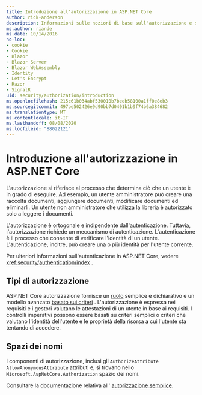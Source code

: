 ```yaml
---
title: Introduzione all'autorizzazione in ASP.NET Core
author: rick-anderson
description: Informazioni sulle nozioni di base sull'autorizzazione e sul funzionamento dell'autorizzazione nelle app ASP.NET Core.
ms.author: riande
ms.date: 10/14/2016
no-loc:
- cookie
- Cookie
- Blazor
- Blazor Server
- Blazor WebAssembly
- Identity
- Let's Encrypt
- Razor
- SignalR
uid: security/authorization/introduction
ms.openlocfilehash: 215c61b034abf530010b7beeb58100a1ff0e8eb3
ms.sourcegitcommit: 497be502426e9d90bb7d0401b1b9f74b6a384682
ms.translationtype: MT
ms.contentlocale: it-IT
ms.lasthandoff: 08/08/2020
ms.locfileid: "88022121"
---
```

# <a name="introduction-to-authorization-in-aspnet-core"></a>Introduzione all'autorizzazione in ASP.NET Core

<a name="security-authorization-introduction"></a>

L'autorizzazione si riferisce al processo che determina ciò che un utente è in grado di eseguire. Ad esempio, un utente amministratore può creare una raccolta documenti, aggiungere documenti, modificare documenti ed eliminarli. Un utente non amministratore che utilizza la libreria è autorizzato solo a leggere i documenti.

L'autorizzazione è ortogonale e indipendente dall'autenticazione. Tuttavia, l'autorizzazione richiede un meccanismo di autenticazione. L'autenticazione è il processo che consente di verificare l'identità di un utente. L'autenticazione, inoltre, può creare una o più identità per l'utente corrente.

Per ulteriori informazioni sull'autenticazione in ASP.NET Core, vedere <xref:security/authentication/index> .

## <a name="authorization-types"></a>Tipi di autorizzazione

ASP.NET Core autorizzazione fornisce un [ruolo](xref:security/authorization/roles) semplice e dichiarativo e un modello avanzato [basato sui criteri](xref:security/authorization/policies) . L'autorizzazione è espressa nei requisiti e i gestori valutano le attestazioni di un utente in base ai requisiti. I controlli imperativi possono essere basati su criteri semplici o criteri che valutano l'identità dell'utente e le proprietà della risorsa a cui l'utente sta tentando di accedere.

## <a name="namespaces"></a>Spazi dei nomi

I componenti di autorizzazione, inclusi gli `AuthorizeAttribute` `AllowAnonymousAttribute` attributi e, si trovano nello `Microsoft.AspNetCore.Authorization` spazio dei nomi.

Consultare la documentazione relativa all' [autorizzazione semplice](xref:security/authorization/simple).
